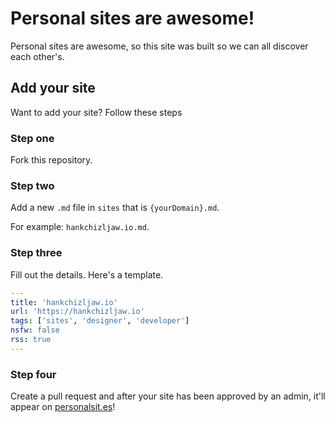 # Personal sites are awesome!

Personal sites are awesome, so this site was built so we can all discover each other's.

## Add your site

Want to add your site? Follow these steps

### Step one

Fork this repository.

### Step two

Add a new `.md` file in `sites` that is `{yourDomain}.md`.

For example: `hankchizljaw.io.md`.

### Step three

Fill out the details. Here's a template.

```yaml
---
title: 'hankchizljaw.io'
url: 'https://hankchizljaw.io'
tags: ['sites', 'designer', 'developer']
nsfw: false
rss: true
---
```

### Step four

Create a pull request and after your site has been approved by an admin, it'll appear on [personalsit.es](https://personalsit.es)!
